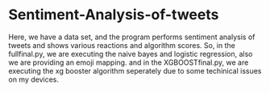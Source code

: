 # Sentiment-Analysis-of-tweets
Here, we have a data set, and the program performs sentiment analysis of tweets and shows various reactions and algorithm scores.
So, in the fullfinal.py, we are executing the naive bayes and logistic regression, also we are providing an emoji mapping.
and in the XGBOOSTfinal.py, we are executing the xg booster algorithm seperately due to some techinical issues on my devices.
